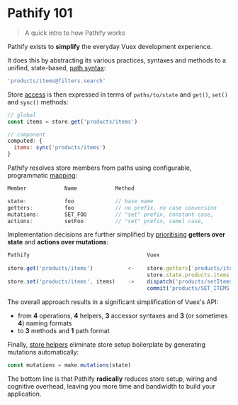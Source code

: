 
# Pathify 101

> A quick intro to how Pathify works

Pathify exists to **simplify** the everyday Vuex development experience.

It does this by abstracting its various practices, syntaxes and methods to a unified, state-based, [path syntax](/api/paths.md):

```js
'products/items@filters.search'
```

Store [access](/api/accessors.md) is then expressed in terms of `paths/to/state` and `get()`, `set()` and `sync()` methods:

```js
// global
const items = store.get('products/items')

// component
computed: {
  items: sync('products/items')
}
```

Pathify resolves store members from paths using configurable, programmatic [mapping](/guide/mapping.md): 

```js
Member            Name            Method

state:            foo             // base name
getters:          foo             // no prefix, no case conversion
mutations:        SET_FOO         // "set" prefix, constant case, 
actions:          setFoo          // "set" prefix, camel case, 
``` 


Implementation decisions are further simplified by [prioritising](/api/properties.md) **getters over state** and **actions over mutations**:

```js
Pathify                                     Vuex
      
store.get('products/items')           <-    store.getters['products/items']
                                            store.state.products.items
store.set('products/items', items)    ->    dispatch('products/setItems', items)
                                            commit('products/SET_ITEMS', items)
```


The overall approach results in a significant simplification of Vuex's API:
 
- from **4** operations, **4** helpers, **3** accessor syntaxes and **3** (or sometimes **4**) naming formats
- to **3** methods and **1** path format



Finally, [store helpers](/api/store.md) eliminate store setup boilerplate by generating mutations automatically:

```js
const mutations = make.mutations(state)
```


The bottom line is that Pathify **radically** reduces store setup, wiring and cognitive overhead, leaving you more time and bandwidth to build your application.

